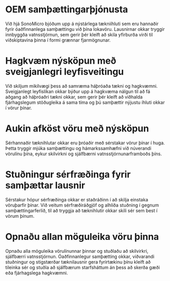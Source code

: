 # OEM samþættingarþjónusta
Við hjá SonoMicro bjóðum upp á nýstárlega tækniíhluti sem eru hannaðir fyrir óaðfinnanlega samþættingu við þína lokavöru. Lausnirnar okkar tryggir innbyggða vatnsstjórnun, sem gerir þér kleift að skila yfirburða virði til viðskiptavina þinna í formi grænnar fjarmögnunar.

# Hagkvæm nýsköpun með sveigjanlegri leyfisveitingu
Við skiljum mikilvægi þess að samræma háþróaða tækni og hagkvæmni. Sveigjanlegt leyfislíkan okkar býður upp á hagkvæma nálgun til að fá aðgang að háþróaðri tækni okkar, sem gerir þér kleift að viðhalda fjárhagslegum stöðugleika á sama tíma og þú samþættir nýjustu íhluti okkar í vörur þínar.

# Aukin afköst vöru með nýsköpun
Sérhannaðir tæknihlutar okkar eru þróaðir með sérstakar vörur þínar í huga. Þetta tryggir mjúka samþættingu og hámarkssamhæfni við núverandi vörulínu þína, eykur skilvirkni og sjálfbærni vatnsstjórnunarframboðs þíns.

# Stuðningur sérfræðinga fyrir samþættar lausnir
Sérstakur hópur sérfræðinga okkar er staðráðinn í að skilja einstaka vöruþarfir þínar. Við veitum sérfræðiráðgjöf og alhliða stuðning í gegnum samþættingarferlið, til að tryggja að tæknihlutir okkar skili sér sem best í vörum þínum.

# Opnaðu allan möguleika vöru þinna
Opnaðu alla möguleika vörulínunnar þinnar og stuðlaðu að skilvirkri, sjálfbærri vatnsstjórnun. Óaðfinnanlegur samþætting okkar, viðvarandi stuðningur og stigstærðar tæknilausnir gera fyrirtækinu þínu kleift að tileinka sér og stuðla að sjálfbærum starfsháttum án þess að skerða gæði eða fjárhagslega hagkvæmni.